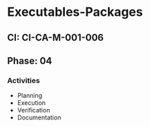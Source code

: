 # Executables-Packages

## CI: CI-CA-M-001-006
## Phase: 04

### Activities
- Planning
- Execution
- Verification
- Documentation
